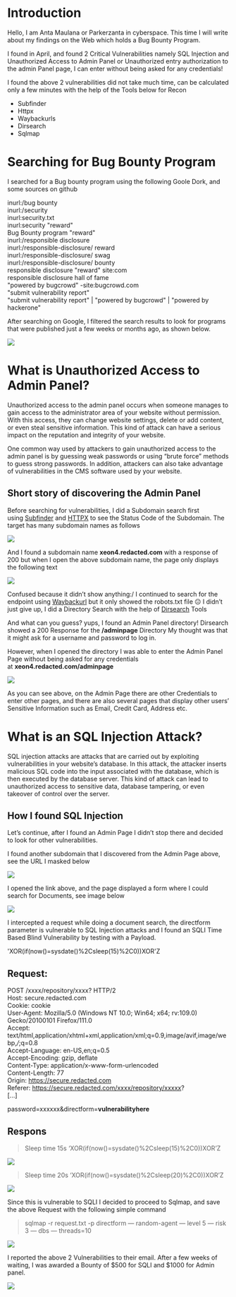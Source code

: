 
# Introduction

Hello, I am Anta Maulana or Parkerzanta in cyberspace. This time I will write about my findings on the Web which holds a Bug Bounty Program.

I found in April, and found 2 Critical Vulnerabilities namely SQL Injection and Unauthorized Access to Admin Panel or Unauthorized entry authorization to the admin Panel page, I can enter without being asked for any credentials!

I found the above 2 vulnerabilities did not take much time, can be calculated only a few minutes with the help of the Tools below for Recon

- Subfinder
- Httpx
- Waybackurls
- Dirsearch
- Sqlmap

# Searching for Bug Bounty Program

I searched for a Bug bounty program using the following Goole Dork, and some sources on github

inurl:/bug bounty  
inurl:/security  
inurl:security.txt  
inurl:security "reward"  
Bug Bounty program "reward"  
inurl:/responsible disclosure  
inurl:/responsible-disclosure/ reward  
inurl:/responsible-disclosure/ swag  
inurl:/responsible-disclosure/ bounty  
responsible disclosure "reward" site:com  
responsible disclosure hall of fame  
"powered by bugcrowd" -site:bugcrowd.com  
"submit vulnerability report"  
"submit vulnerability report" | "powered by bugcrowd" | "powered by hackerone"

After searching on Google, I filtered the search results to look for programs that were published just a few weeks or months ago, as shown below.

![](https://miro.medium.com/v2/resize:fit:700/1*lNj8rJiODzdZEJkMfK3UYg.png)

# What is Unauthorized Access to Admin Panel?

Unauthorized access to the admin panel occurs when someone manages to gain access to the administrator area of your website without permission. With this access, they can change website settings, delete or add content, or even steal sensitive information. This kind of attack can have a serious impact on the reputation and integrity of your website.

One common way used by attackers to gain unauthorized access to the admin panel is by guessing weak passwords or using “brute force” methods to guess strong passwords. In addition, attackers can also take advantage of vulnerabilities in the CMS software used by your website.

## Short story of discovering the Admin Panel

Before searching for vulnerabilities, I did a Subdomain search first using [Subfinder](https://github.com/projectdiscovery/subfinder) and [HTTPX](https://github.com/projectdiscovery/httpx) to see the Status Code of the Subdomain. The target has many subdomain names as follows

![](https://miro.medium.com/v2/resize:fit:700/1*Ge2LPqQgWpHn_d-k1hKObw.png)

And I found a subdomain name **xeon4.redacted.com** with a response of 200 but when I open the above subdomain name, the page only displays the following text

![](https://miro.medium.com/v2/resize:fit:700/1*D69ev3iXp1ro1BNEowdOrQ.png)

Confused because it didn’t show anything:/ I continued to search for the endpoint using [Waybackurl](https://github.com/tomnomnom/waybackurls) but it only showed the robots.txt file 😐 I didn’t just give up, I did a Directory Search with the help of [Dirsearch](https://github.com/maurosoria/dirsearch) Tools

And what can you guess? yups, I found an Admin Panel directory! Dirsearch showed a 200 Response for the **/adminpage** Directory My thought was that it might ask for a username and password to log in.

However, when I opened the directory I was able to enter the Admin Panel Page without being asked for any credentials at **xeon4.redacted.com/adminpage**

![](https://miro.medium.com/v2/resize:fit:700/1*XBQ3wQ7obBKvG7hloyTxvg.png)

As you can see above, on the Admin Page there are other Credentials to enter other pages, and there are also several pages that display other users’ Sensitive Information such as Email, Credit Card, Address etc.

# What is an SQL Injection Attack?

SQL injection attacks are attacks that are carried out by exploiting vulnerabilities in your website’s database. In this attack, the attacker inserts malicious SQL code into the input associated with the database, which is then executed by the database server. This kind of attack can lead to unauthorized access to sensitive data, database tampering, or even takeover of control over the server.

## How I found SQL Injection

Let’s continue, after I found an Admin Page I didn’t stop there and decided to look for other vulnerabilities.

I found another subdomain that I discovered from the Admin Page above, see the URL I masked below

![](https://miro.medium.com/v2/resize:fit:700/1*g2u2Hbz_c24tvr4R5CrQ-g.png)

I opened the link above, and the page displayed a form where I could search for Documents, see image below

![](https://miro.medium.com/v2/resize:fit:700/1*ySn-b6nNQxRsaPK9dZK0BQ.png)

I intercepted a request while doing a document search, the directform parameter is vulnerable to SQL Injection attacks and I found an SQLI Time Based Blind Vulnerability by testing with a Payload.

'XOR(if(now()=sysdate()%2Csleep(15)%2C0))XOR'Z

## Request:

POST /xxxx/repository/xxxx? HTTP/2  
Host: secure.redacted.com  
Cookie: cookie  
User-Agent: Mozilla/5.0 (Windows NT 10.0; Win64; x64; rv:109.0) Gecko/20100101 Firefox/111.0  
Accept: text/html,application/xhtml+xml,application/xml;q=0.9,image/avif,image/webp,*/*;q=0.8  
Accept-Language: en-US,en;q=0.5  
Accept-Encoding: gzip, deflate  
Content-Type: application/x-www-form-urlencoded  
Content-Length: 77  
Origin: https://secure.redacted.com  
Referer: https://secure.redacted.com/xxxx/repository/xxxxx?  
[...]  
  
password=xxxxxx&directform=**vulnerabilityhere**

## Respons

> Sleep time 15s ‘XOR(if(now()=sysdate()%2Csleep(15)%2C0))XOR’Z

![](https://miro.medium.com/v2/resize:fit:700/1*JBsp0jj6iMWZ96-KE4DuSg.png)

> Sleep time 20s ‘XOR(if(now()=sysdate()%2Csleep(20)%2C0))XOR’Z

![](https://miro.medium.com/v2/resize:fit:700/1*UveCAFQSVcony71TRRLcWQ.png)

Since this is vulnerable to SQLI I decided to proceed to Sqlmap, and save the above Request with the following simple command

> sqlmap -r request.txt -p directform — random-agent — level 5 — risk 3 — dbs — threads=10

![](https://miro.medium.com/v2/resize:fit:700/1*a-8aph8K9V3233uY5-BkTQ.png)

I reported the above 2 Vulnerabilities to their email. After a few weeks of waiting, I was awarded a Bounty of $500 for SQLI and $1000 for Admin panel.

![](https://miro.medium.com/v2/resize:fit:700/1*KfH0WNIBus4zvdFdg0IhHA.png)



